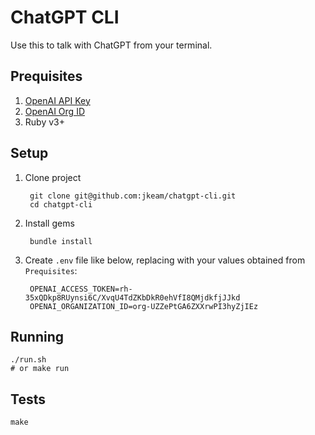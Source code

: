# ChatGPT CLI

Use this to talk with ChatGPT from your terminal.

## Prequisites

1. [OpenAI API Key](https://platform.openai.com/account/api-keys)
2. [OpenAI Org ID](https://platform.openai.com/account/org-settings)
3. Ruby v3+

## Setup

1. Clone project

        git clone git@github.com:jkeam/chatgpt-cli.git
        cd chatgpt-cli

2. Install gems

        bundle install

3. Create `.env` file like below, replacing with your values obtained from `Prequisites`:

        OPENAI_ACCESS_TOKEN=rh-35xQDkp8RUynsi6C/XvqU4TdZKbDkR0ehVfI8QMjdkfjJJkd
        OPENAI_ORGANIZATION_ID=org-UZZePtGA6ZXXrwPI3hyZjIEz

## Running

```shell
./run.sh
# or make run
```

## Tests

```shell
make
```
